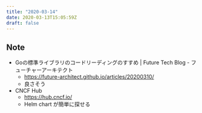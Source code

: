 ```yaml
---
title: "2020-03-14"
date: 2020-03-13T15:05:59Z
draft: false
---
```


## Note

* Goの標準ライブラリのコードリーディングのすすめ | Future Tech Blog - フューチャーアーキテクト
  * https://future-architect.github.io/articles/20200310/
  * 良さそう
* CNCF Hub
  * https://hub.cncf.io/
  * Helm chart が簡単に探せる
